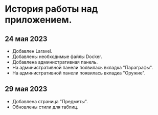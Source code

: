 История работы над приложением.
===

24 мая 2023
---
- Добавлен Laravel.
- Добавлены необходимые файлы Docker.
- Добавлена административная панель.
- На административной панели появилась вкладка "Параграфы".
- На административной панели появилась вкладка "Оружие".

29 мая 2023
---
- Добавлена страница "Предметы".
- Обновлены стили для таблиц.
